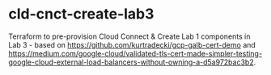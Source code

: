 # cld-cnct-create-lab3
Terraform to pre-provision Cloud Connect &amp; Create Lab 1 components in  Lab 3 - based on https://github.com/kurtradecki/gcp-galb-cert-demo and https://medium.com/google-cloud/validated-tls-cert-made-simpler-testing-google-cloud-external-load-balancers-without-owning-a-d5a972bac3b2. 
